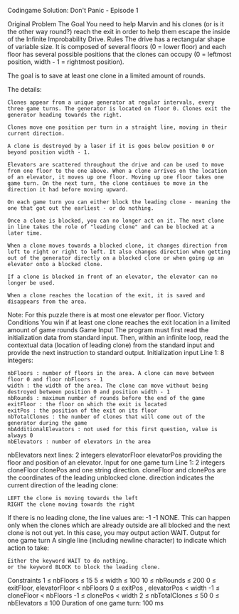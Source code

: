 Codingame Solution: Don't Panic - Episode 1

Original Problem
The Goal
You need to help Marvin and his clones (or is it the other way round?) reach the exit in order to help them escape the inside of the Infinite Improbability Drive.
Rules
The drive has a rectangular shape of variable size. It is composed of several floors (0 = lower floor) and each floor has several possible positions that the clones can occupy (0 = leftmost position, width - 1 = rightmost position).

The goal is to save at least one clone in a limited amount of rounds.

The details:

    Clones appear from a unique generator at regular intervals, every three game turns. The generator is located on floor 0. Clones exit the generator heading towards the right.

    Clones move one position per turn in a straight line, moving in their current direction.

    A clone is destroyed by a laser if it is goes below position 0 or beyond position width - 1.

    Elevators are scattered throughout the drive and can be used to move from one floor to the one above. When a clone arrives on the location of an elevator, it moves up one floor. Moving up one floor takes one game turn. On the next turn, the clone continues to move in the direction it had before moving upward.

    On each game turn you can either block the leading clone - meaning the one that got out the earliest - or do nothing.

    Once a clone is blocked, you can no longer act on it. The next clone in line takes the role of "leading clone" and can be blocked at a later time.

    When a clone moves towards a blocked clone, it changes direction from left to right or right to left. It also changes direction when getting out of the generator directly on a blocked clone or when going up an elevator onto a blocked clone.

    If a clone is blocked in front of an elevator, the elevator can no longer be used.

    When a clone reaches the location of the exit, it is saved and disappears from the area.

Note: For this puzzle there is at most one elevator per floor.
Victory Conditions
You win if at least one clone reaches the exit location in a limited amount of game rounds
Game Input
The program must first read the initialization data from standard input. Then, within an infinite loop, read the contextual data (location of leading clone) from the standard input and provide the next instruction to standard output.
Initialization input
Line 1: 8 integers:

    nbFloors : number of floors in the area. A clone can move between floor 0 and floor nbFloors - 1
    width : the width of the area. The clone can move without being destroyed between position 0 and position width - 1
    nbRounds : maximum number of rounds before the end of the game
    exitFloor : the floor on which the exit is located
    exitPos : the position of the exit on its floor
    nbTotalClones : the number of clones that will come out of the generator during the game
    nbAdditionalElevators : not used for this first question, value is always 0
    nbElevators : number of elevators in the area

nbElevators next lines: 2 integers elevatorFloor elevatorPos providing the floor and position of an elevator.
Input for one game turn
Line 1: 2 integers cloneFloor clonePos and one string direction. cloneFloor and clonePos are the coordinates of the leading unblocked clone. direction indicates the current direction of the leading clone:

    LEFT the clone is moving towards the left
    RIGHT the clone moving towards the right

If there is no leading clone, the line values are: -1 -1 NONE. This can happen only when the clones which are already outside are all blocked and the next clone is not out yet. In this case, you may output action WAIT.
Output for one game turn
A single line (including newline character) to indicate which action to take:

    Either the keyword WAIT to do nothing.
    or the keyword BLOCK to block the leading clone.

Constraints
1 ≤ nbFloors ≤ 15
5 ≤ width ≤ 100
10 ≤ nbRounds ≤ 200
0 ≤ exitFloor, elevatorFloor < nbFloors
0 ≤ exitPos , elevatorPos < width
-1 ≤ cloneFloor < nbFloors
-1 ≤ clonePos < width
2 ≤ nbTotalClones ≤ 50
0 ≤ nbElevators ≤ 100
Duration of one game turn: 100 ms
